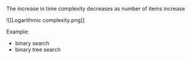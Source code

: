 The increase in time complexity decreases as number of items increase

![[Logarithmic complexity.png]]

Example:
- binary search 
- binary tree search